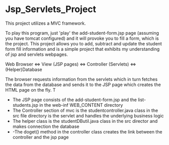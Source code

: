 # Jsp_Servlets_Project

This project utilizes a MVC framework.

To play this program, just 'play' the add-student-form.jsp page (assuming you have tomcat configured) and it will provoke you to fill a form, which is the project. This project allows you to add, subtract and update the student form fill information and is a simple project that exhibits my understanding of jsp and servlets webpages. 

Web Browser <=>  View (JSP pages) <=> Controller (Servlets) <=> (Helper)Database

The browser requests information from the servlets which in turn fetches the data from the database and sends it to the JSP page which creates the HTML page on the fly. T

-	The JSP page consists of the add-student-form.jsp and the list-students.jsp in the web-inf WEB_CONTENT directory
-	The Controller section of mvc is the studentcontroller.java class in the src file directory is the servlet and handles the underlying business logic
-	The helper class is the studentDButil.java class in the src director and makes connection the database
-	-The doget() method in the controller class creates the link between the controller and the jsp page








